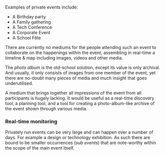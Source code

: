 Examples of private events include:

 * A Birthday party
 * A Family gathering
 * A Tech Conference
 * A Corporate Event
 * A School Fête

There are currently no mediums for the people attending such an event to collaborate on the happenings within the event, assembling in real-time a timeline & map including images, videos and other media.

The *photo album* is the old-school solution, except its value is only archival. And usually, it only consists of images from one member of the event, yet there are no-doubt many pieces of media and much insight that goes underutilised.

A medium that brings together all impressions of the event from all participants is hugely lacking. It would be useful as a real-time discovery tool, a planning tool, and a tool for creating a photo-album-like archive of the event shown through various media.

### Real-time monitoring

Privately run events can be very large and can happen over a number of days. For example a design or technology exhibition. As such there are bound to be smaller occurrences (*sub events*) that are note-worthy within the scope of the main event itself.

